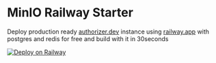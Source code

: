 # MinIO Railway Starter

Deploy production ready [authorizer.dev](https://authorizer.dev) instance using [railway.app](https://railway.app) with postgres and redis for free and build with it in 30seconds 

[![Deploy on Railway](https://railway.app/button.svg)](https://railway.app/new/template?template=https%3A%2F%2Fgithub.com%2Fimlarx%2Fminio-railway&referralCode=aqL_3A)
